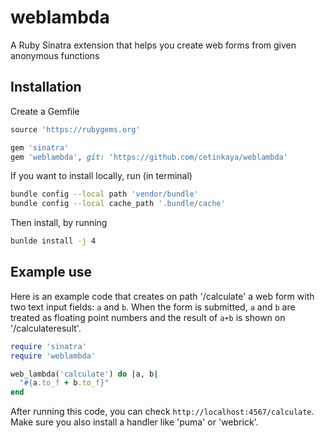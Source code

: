 # weblambda
A Ruby Sinatra extension that helps you create web forms from given anonymous functions


## Installation

Create a Gemfile

```ruby
source 'https://rubygems.org'

gem 'sinatra'
gem 'weblambda', git: 'https://github.com/cetinkaya/weblambda'
```

If you want to install locally, run (in terminal)

```sh
bundle config --local path 'vendor/bundle'
bundle config --local cache_path '.bundle/cache'
```

Then install, by running

```sh
bunlde install -j 4
```

## Example use

Here is an example code that creates on path '/calculate' a web form with two text input fields: `a` and `b`. When the form is submitted, `a` and `b` are treated as floating point numbers and the result of `a+b` is shown on '/calculateresult'.

```ruby
require 'sinatra'
require 'weblambda'

web_lambda('calculate') do |a, b|
  "#{a.to_f + b.to_f}"
end
```

After running this code, you can check `http://localhost:4567/calculate`. Make sure you also install a handler like 'puma' or 'webrick'. 
